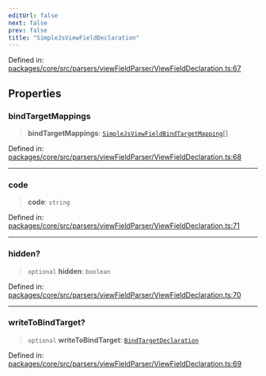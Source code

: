 ```yaml
---
editUrl: false
next: false
prev: false
title: "SimpleJsViewFieldDeclaration"
---
```


Defined in: [packages/core/src/parsers/viewFieldParser/ViewFieldDeclaration.ts:67](https://github.com/mProjectsCode/obsidian-meta-bind-plugin/blob/563ae7213e1de72cfcc12505f0ad569434535dc5/packages/core/src/parsers/viewFieldParser/ViewFieldDeclaration.ts#L67)

## Properties

### bindTargetMappings

> **bindTargetMappings**: [`SimpleJsViewFieldBindTargetMapping`](/obsidian-meta-bind-plugin-docs/api/interfaces/simplejsviewfieldbindtargetmapping/)[]

Defined in: [packages/core/src/parsers/viewFieldParser/ViewFieldDeclaration.ts:68](https://github.com/mProjectsCode/obsidian-meta-bind-plugin/blob/563ae7213e1de72cfcc12505f0ad569434535dc5/packages/core/src/parsers/viewFieldParser/ViewFieldDeclaration.ts#L68)

***

### code

> **code**: `string`

Defined in: [packages/core/src/parsers/viewFieldParser/ViewFieldDeclaration.ts:71](https://github.com/mProjectsCode/obsidian-meta-bind-plugin/blob/563ae7213e1de72cfcc12505f0ad569434535dc5/packages/core/src/parsers/viewFieldParser/ViewFieldDeclaration.ts#L71)

***

### hidden?

> `optional` **hidden**: `boolean`

Defined in: [packages/core/src/parsers/viewFieldParser/ViewFieldDeclaration.ts:70](https://github.com/mProjectsCode/obsidian-meta-bind-plugin/blob/563ae7213e1de72cfcc12505f0ad569434535dc5/packages/core/src/parsers/viewFieldParser/ViewFieldDeclaration.ts#L70)

***

### writeToBindTarget?

> `optional` **writeToBindTarget**: [`BindTargetDeclaration`](/obsidian-meta-bind-plugin-docs/api/interfaces/bindtargetdeclaration/)

Defined in: [packages/core/src/parsers/viewFieldParser/ViewFieldDeclaration.ts:69](https://github.com/mProjectsCode/obsidian-meta-bind-plugin/blob/563ae7213e1de72cfcc12505f0ad569434535dc5/packages/core/src/parsers/viewFieldParser/ViewFieldDeclaration.ts#L69)
